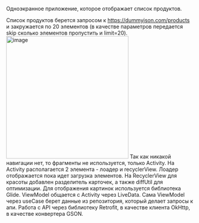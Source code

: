 Одноэкранное приложение, которое отображает список продуктов.

Список продуктов берется запросом к https://dummyjson.com/products и закружается по 20 элементов (в качестве параметров передается skip сколько элементов пропустить и limit=20).
<img width="328" alt="image" src="https://github.com/MaryoneFrolova/DummyProducts/assets/35322384/5ffe1397-6fe3-4557-91d7-53acc45cbd8d">
Так как никакой навигации нет, то фрагменты не используется, только Activity.
На Activity располагается 2 элемента - лоадер и recyclerView. Лоадер отображается пока идет загрузка элементов.
На RecyclerView для красоты добавлен разделитель карточек, а также diffUtil для оптимизации. Для отображения картинок используется библиотека Glide.
ViewModel общается с Activity через LiveData. 
Сама ViewModel через useCase берет данные из репозитория, который делает запросы к апи. Работа с API через библиотеку Retrofit, в качестве клиента OkHttp, в качестве конвертера GSON.
